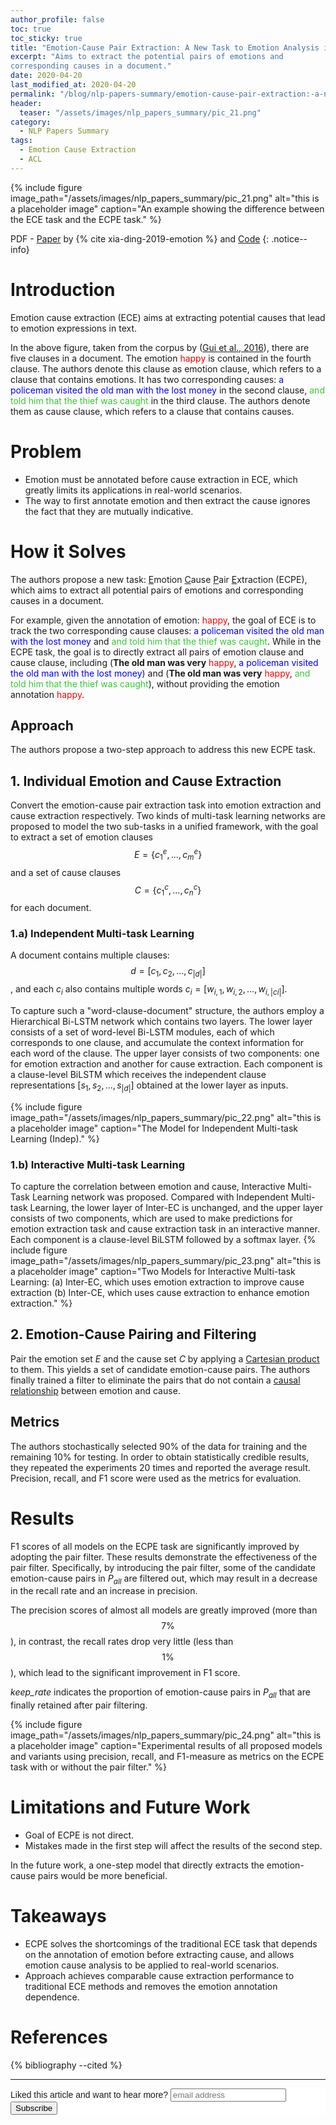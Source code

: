```yaml
---
author_profile: false
toc: true
toc_sticky: true
title: "Emotion-Cause Pair Extraction: A New Task to Emotion Analysis in Texts"
excerpt: "Aims to extract the potential pairs of emotions and 
corresponding causes in a document."
date: 2020-04-20
last_modified_at: 2020-04-20
permalink: "/blog/nlp-papers-summary/emotion-cause-pair-extraction:-a-new-task-to-emotion-analysis-in-texts/"
header:
  teaser: "/assets/images/nlp_papers_summary/pic_21.png"
category: 
  - NLP Papers Summary
tags:
  - Emotion Cause Extraction
  - ACL  
---
```


{% include figure image_path="/assets/images/nlp_papers_summary/pic_21.png"
 alt="this is a placeholder image" 
 caption="An example showing the difference between the ECE task and the ECPE task." %}
          
PDF - [Paper](https://www.aclweb.org/anthology/P19-1096.pdf)  by {% cite xia-ding-2019-emotion %} and [Code](https://github.com/NUSTM/ECPE)
{: .notice--info}
# Introduction
Emotion cause extraction (ECE) aims at extracting potential causes that lead to emotion expressions in text.

In the above figure, taken from the corpus by ([Gui et al., 2016](https://www.aclweb.org/anthology/D16-1170.pdf)),
there are five clauses in a document. The emotion <span style="color:red">happy</span> is contained in the fourth clause.
The authors denote this clause as emotion clause, which refers to
a clause that contains emotions. It has two corresponding causes: 
<span style="color:blue">a policeman visited the old man with the lost money</span> 
in the second clause,
<span style="color:limegreen">and told him that the thief was caught</span> in the third clause.
The authors denote them as cause clause, which refers to a clause that contains causes.

# Problem
* Emotion must be annotated before cause extraction in ECE, which greatly limits its applications in 
real-world scenarios.
* The way to first annotate emotion and then extract the cause ignores the fact that they are 
mutually indicative.

# How it Solves
The authors propose a new task: <u>E</u>motion <u>C</u>ause <u>P</u>air <u>E</u>xtraction (ECPE), 
which aims to extract all potential pairs of emotions and corresponding causes in a document.

For example, given the annotation of emotion: <span style="color:red">happy</span>, the goal of ECE
is to track the two corresponding cause clauses: <span style="color:blue">a policeman visited the old man with the lost money</span>
and <span style="color:limegreen">and told him that the thief was caught</span>.
While in the ECPE task, the goal is to directly extract all pairs of emotion clause and cause clause,
including (**The old man was very** <span style="color:red">happy</span>, <span style="color:blue">a policeman visited the old man with the lost money</span>)
and (**The old man was very** <span style="color:red">happy</span>, <span style="color:limegreen">and told him that the thief was caught</span>), 
without providing the emotion annotation <span style="color:red">happy</span>.

## Approach
The authors propose a two-step approach to address this new ECPE task.
## 1. Individual Emotion and Cause Extraction
Convert the emotion-cause pair extraction task into emotion extraction and cause extraction respectively.
Two kinds of multi-task learning networks are proposed to model the two sub-tasks in a unified framework, with
the goal to extract a set of emotion clauses $$E = \{c_1^e, ... , c_m^e\}$$
and a set of cause clauses $$C = \{c_1^c, ... , c_n^c\}$$ for each document.

### 1.a) Independent Multi-task Learning
A document contains multiple clauses: $$d = [c_1, c_2, ..., c_{|d|}]$$, 
and each $c_i$ also contains multiple words $c_i = [w_{i,1}, w_{i,2}, ..., w_{i,|ci|}]$. 

To capture such a "word-clause-document" structure, the authors employ a Hierarchical Bi-LSTM network which
contains two layers. The lower layer consists of a set of word-level Bi-LSTM modules, each of which 
corresponds to one clause, and accumulate the context information for each word of the clause.
The upper layer consists of two components: one for emotion extraction and another for cause
extraction. Each component is a clause-level BiLSTM which receives the 
independent clause representations $[s_1, s_2, ..., s_{|d|}]$ obtained at the lower
layer as inputs. 

{% include figure image_path="/assets/images/nlp_papers_summary/pic_22.png"
 alt="this is a placeholder image" 
 caption="The Model for Independent Multi-task Learning (Indep)." %}
 
### 1.b) Interactive Multi-task Learning 
To capture the correlation between emotion and cause, Interactive Multi-Task Learning network was proposed.
Compared with Independent Multi-task Learning, the lower layer of Inter-EC is unchanged, and
the upper layer consists of two components, which
are used to make predictions for emotion extraction task and cause extraction task in an interactive manner. 
Each component is a clause-level BiLSTM followed by a softmax layer.
{% include figure image_path="/assets/images/nlp_papers_summary/pic_23.png"
 alt="this is a placeholder image" 
 caption="Two Models for Interactive Multi-task Learning: (a) Inter-EC, which uses emotion extraction to improve
cause extraction (b) Inter-CE, which uses cause extraction to enhance emotion extraction." %} 
 
## 2. Emotion-Cause Pairing and Filtering
Pair the emotion set $E$ and the cause set $C$ by applying a [Cartesian product](https://en.wikipedia.org/wiki/Cartesian_product)
to them. This yields a set of candidate
emotion-cause pairs. The authors finally trained a filter to eliminate the pairs that do not contain
a [causal relationship](https://en.wikipedia.org/wiki/Causality) between emotion and cause.

## Metrics
The authors stochastically selected $90\%$ of the data for training and the remaining $10\%$ for testing. 
In order to obtain statistically credible results, they repeated the experiments $20$ times and 
reported the average result. Precision, recall, and F1
score were used as the metrics for evaluation.

# Results
F1 scores of all models on the ECPE task are significantly improved by adopting the pair filter. These results demonstrate the effectiveness of the pair filter.
Specifically, by introducing the pair filter, some of
the candidate emotion-cause pairs in $P_{all}$ are filtered out, which may result in a decrease in the
recall rate and an increase in precision. 

The precision scores of almost all models are greatly improved
(more than $$7\%$$), in contrast, the recall rates drop very little (less than
$$1\%$$), which lead to the significant improvement in F1 score.

<i>keep_rate</i> indicates the proportion of emotion-cause pairs in $P_{all}$ that are
finally retained after pair filtering.

{% include figure image_path="/assets/images/nlp_papers_summary/pic_24.png"
 alt="this is a placeholder image" 
 caption="Experimental results of all proposed models and variants using precision, recall, and F1-measure as
metrics on the ECPE task with or without the pair filter." %} 

# Limitations and Future Work
* Goal of ECPE is not direct.
* Mistakes made in the first step will affect the results of the second step. 

In the future work, a one-step model that directly extracts the emotion-cause pairs would be more beneficial.

# Takeaways
* ECPE solves the shortcomings of the traditional ECE task that depends on
the annotation of emotion before extracting cause, and allows emotion cause analysis to be applied to real-world scenarios.
* Approach achieves comparable cause extraction performance to traditional ECE methods and
removes the emotion annotation dependence.

# References
{% bibliography --cited %}

---
<!-- Begin Mailchimp Signup Form -->
<link href="//cdn-images.mailchimp.com/embedcode/horizontal-slim-10_7.css" rel="stylesheet" type="text/css">
<style type="text/css">
	#mc_embed_signup{background:#fff; clear:left; font:14px Helvetica,Arial,sans-serif; width:100%;}
	/* Add your own Mailchimp form style overrides in your site stylesheet or in this style block.
	   We recommend moving this block and the preceding CSS link to the HEAD of your HTML file. */
</style>
<div id="mc_embed_signup">
<form action="https://github.us19.list-manage.com/subscribe/post?u=011e5e92fe856b3d318b414ad&amp;id=f8ae890e5c" method="post" id="mc-embedded-subscribe-form" name="mc-embedded-subscribe-form" class="validate" target="_blank" novalidate>
    <div id="mc_embed_signup_scroll">
	<label for="mce-EMAIL">Liked this article and want to hear more?</label>
	<input type="email" value="" name="EMAIL" class="email" id="mce-EMAIL" placeholder="email address" required>
    <!-- real people should not fill this in and expect good things - do not remove this or risk form bot signups-->
    <div style="position: absolute; left: -5000px;" aria-hidden="true"><input type="text" name="b_92fe86c389878585bc87837e8_50543deff9" tabindex="-1" value=""></div>
    <div class="clear"><input type="submit" value="Subscribe" name="subscribe" id="mc-embedded-subscribe" class="button"></div>
    </div>
</form>
</div>
<!--End mc_embed_signup-->